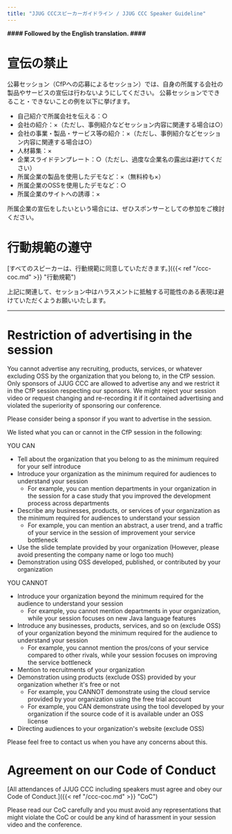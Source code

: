 ```yaml
---
title: "JJUG CCCスピーカーガイドライン / JJUG CCC Speaker Guideline"
---
```


**#### Followed by the English translation. ####**

# 宣伝の禁止
公募セッション（CfPへの応募によるセッション）では、自身の所属する会社の製品やサービスの宣伝は行わないようにしてください。
公募セッションでできること・できないことの例を以下に挙げます。

- 自己紹介で所属会社を伝える：○
- 会社の紹介：×（ただし、事例紹介などセッション内容に関連する場合は○）
- 会社の事業・製品・サービス等の紹介：×（ただし、事例紹介などセッション内容に関連する場合は○）
- 人材募集：×
- 企業スライドテンプレート：○（ただし、過度な企業名の露出は避けてください）
- 所属企業の製品を使用したデモなど：×（無料枠も×）
- 所属企業のOSSを使用したデモなど：○
- 所属企業のサイトへの誘導：×

所属企業の宣伝をしたいという場合には、ぜひスポンサーとしての参加をご検討ください。

# 行動規範の遵守

[すべてのスピーカーは、行動規範に同意していただきます。]({{< ref "/ccc-coc.md" >}} "行動規範")

上記に関連して、セッション中はハラスメントに抵触する可能性のある表現は避けていただくようお願いいたします。

----

# Restriction of advertising in the session

You cannot advertise any recruiting, products, services, or whatever excluding OSS by the organization that you belong to, in the CfP session.
Only sponsors of JJUG CCC are allowed to advertise any and we restrict it in the CfP session respecting our sponsors.
We might reject your session video or request changing and re-recording it if it contained advertising and violated the superiority of sponsoring our conference.

Please consider being a sponsor if you want to advertise in the session.

We listed what you can or cannot in the CfP session in the following:

YOU CAN

- Tell about the organization that you belong to as the minimum required for your self introduce
- Introduce your organization as the minimum required for audiences to understand your session
  - For example, you can mention departments in your organization in the session for a case study that you improved the development process across departments
- Describe any businesses, products, or services of your organization as the minimum required for audiences to understand your session
  - For example, you can mention an abstract, a user trend, and a traffic of your service in the session of improvement your service bottleneck
- Use the slide template provided by your organization (However, please avoid presenting the company name or logo too much)
- Demonstration using OSS developed, published, or contributed by your organization

YOU CANNOT
- Introduce your organization beyond the minimum required for the audience to understand your session
  - For example, you cannot mention departments in your organization, while your session focuses on new Java language features
- Introduce any businesses, products, services, and so on (exclude OSS) of your organization beyond the minimum required for the audience to understand your session
  - For example, you cannot mention the pros/cons of your service compared to other rivals, while your session focuses on improving the service bottleneck
- Mention to recruitments of your organization
- Demonstration using products (exclude OSS) provided by your organization whether it's free or not
  - For example, you CANNOT demonstrate using the cloud service provided by your organization using the free trial account
  - For example, you CAN demonstrate using the tool developed by your organization if the source code of it is available under an OSS license
- Directing audiences to your organization's website (exclude OSS)

Please feel free to contact us when you have any concerns about this.

# Agreement on our Code of Conduct

[All attendances of JJUG CCC including speakers must agree and obey our Code of Conduct.]({{< ref "/ccc-coc.md" >}} "CoC")

Please read our CoC carefully and you must avoid any representations that might violate the CoC or could be any kind of harassment in your session video and the conference.